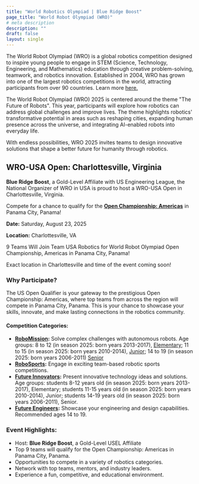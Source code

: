 ```yaml
---
title: "World Robotics Olympiad | Blue Ridge Boost"
page_title: "World Robot Olympiad (WRO)"
# meta description
description: ""
draft: false
layout: single
---
```


<p>The World Robot Olympiad (WRO) is a global robotics competition designed to inspire young people to engage in STEM (Science, Technology, Engineering, and Mathematics) education through creative problem-solving, teamwork, and robotics innovation. Established in 2004, WRO has grown into one of the largest robotics competitions in the world, attracting participants from over 90 countries. Learn more <a href="https://wro-association.org/">here.</a></p>

<p>The World Robot Olympiad (WRO) 2025 is centered around the theme "The Future of Robots". This year, participants will explore how robotics can address global challenges and improve lives. The theme highlights robotics' transformative potential in areas such as reshaping cities, expanding human presence across the universe, and integrating AI-enabled robots into everyday life.

With endless possibilities, WRO 2025 invites teams to design innovative solutions that shape a better future for humanity through robotics.</p>

<h2>WRO-USA Open: Charlottesville, Virginia</h2> 

<strong>Blue Ridge Boost</strong>, a Gold-Level Affiliate with US Engineering League, the National Organizer of WRO in USA is proud to host a WRO-USA Open in Charlottesville, Virginia.
<p>Compete for a chance to qualify for the <b><a href="https://www.uselyouthrobotics.com/open-championship-americas-panama-city-panama">Open Championship: Americas</a></b> in Panama City, Panama! 

  <!-- Save the Date Banner -->
  <div class="container mt-4">
    <div class="hero-section">
      <p><strong>Date:</strong> Saturday, August 23, 2025</p>
      <p><strong>Location:</strong> Charlottesville, VA</p>
      <p>9 Teams Will Join Team USA Robotics for World Robot Olympiad Open Championship, Americas in Panama City, Panama!</p>
      <p>Exact location in Charlottesville and time of the event coming soon!
    </div>
  </div>

  <!-- Event Details Section -->
  <div class="container details-section">
    <div class="row">
        <h3>Why Participate?</h3>
        <p>The US Open Qualifier is your gateway to the prestigious Open Championship: Americas, where top teams from across the region will compete in Panama City, Panama. This is your chance to showcase your skills, innovate, and make lasting connections in the robotics community.</p>
        <h4>Competition Categories:</h4>
        <ul>
          <li><strong><a href="https://wro-association.org/wp-content/uploads/WRO-2025-RoboMission-General-Rules.pdf">RoboMission</a>:</strong> Solve complex challenges with autonomous robots. Age groups: 8 to 12 (in season 2025: born years 2013-2017), <a href="https://wro-association.org/wp-content/uploads/WRO-2025-RoboMission-Elementary-Game-Rules.pdf">Elementary</a>; 11 to 15 (in season 2025: born years 2010-2014), <a href="https://wro-association.org/wp-content/uploads/WRO-2025-RoboMission-Junior-Game-Rules.pdf">Junior</a>; 14 to 19 (in season 2025: born years 2006-2011) <a href="https://wro-association.org/wp-content/uploads/WRO-2025-RoboMission-Senior-Game-Rules.pdf">Senior</a></li>
          <li><strong><a href="https://wro-association.org/wp-content/uploads/WRO-2025-RoboSports-Double-Tennis-General-Rules.pdf">RoboSports</a>:</strong> Engage in exciting team-based robotic sports competitions.</li>
          <li><strong><a href="https://wro-association.org/wp-content/uploads/WRO-2025-Future-Innovators-General-Rules.pdf">Future Innovators</a>:</strong> Present innovative technology ideas and solutions. Age groups:   students 8-12 years old (in season 2025: born years 2013-2017), Elementary; students 11-15 years old (in season 2025: born years 2010-2014), Junior; students 14-19 years old (in season 2025: born years 2006-2011), Senior.</li>
          <li><strong><a href="https://wro-association.org/wp-content/uploads/WRO-2025-Future-Engineers-Self-Driving-Cars-General-Rules.pdf">Future Engineers</a>:</strong> Showcase your engineering and design capabilities. Recommended ages 14 to 19.</li>
        </ul>
    </div>
  </div>

  <!-- Event Highlights -->
  <div class="container">
    <div class="event-highlights">
      <h3>Event Highlights:</h3>
      <ul>
        <li>Host: <strong>Blue Ridge Boost</strong>, a Gold-Level USEL Affiliate</li>
        <li>Top 9 teams will qualify for the Open Championship: Americas in Panama City, Panama.</li>
        <li>Opportunities to compete in a variety of robotics categories.</li>
        <li>Network with top teams, mentors, and industry leaders.</li>
        <li>Experience a fun, competitive, and educational environment.</li>
      </ul>
    </div>
  </div>

<div><script data-cfasync="false" type="text/javascript" src="https://app.ecwid.com/script.js?106136041&data_platform=code"
  charset="utf-8"></script><script type="text/javascript">
  xProductBrowser("views=grid(20,5) list(60) table(60)","categoryView=grid","id=my-store-106136041", "defaultCategoryId=179584801");</script></div>